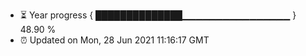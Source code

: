 - ⏳ Year progress { ██████████████▁▁▁▁▁▁▁▁▁▁▁▁▁▁▁▁ } 48.90 %
- ⏰ Updated on Mon, 28 Jun 2021 11:16:17 GMT

